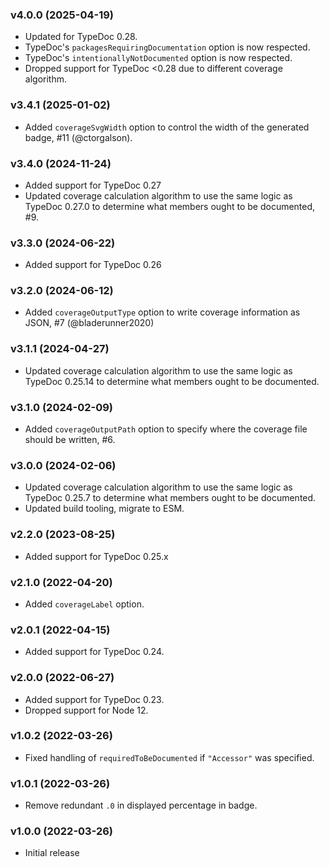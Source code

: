 ### v4.0.0 (2025-04-19)

- Updated for TypeDoc 0.28.
- TypeDoc's `packagesRequiringDocumentation` option is now respected.
- TypeDoc's `intentionallyNotDocumented` option is now respected.
- Dropped support for TypeDoc <0.28 due to different coverage algorithm.

### v3.4.1 (2025-01-02)

- Added `coverageSvgWidth` option to control the width of the generated badge, #11 (@ctorgalson).

### v3.4.0 (2024-11-24)

- Added support for TypeDoc 0.27
- Updated coverage calculation algorithm to use the same logic as TypeDoc 0.27.0 to determine what members ought to be documented, #9.

### v3.3.0 (2024-06-22)

- Added support for TypeDoc 0.26

### v3.2.0 (2024-06-12)

- Added `coverageOutputType` option to write coverage information as JSON, #7 (@bladerunner2020)

### v3.1.1 (2024-04-27)

- Updated coverage calculation algorithm to use the same logic as TypeDoc 0.25.14 to determine what members ought to be documented.

### v3.1.0 (2024-02-09)

- Added `coverageOutputPath` option to specify where the coverage file should be written, #6.

### v3.0.0 (2024-02-06)

- Updated coverage calculation algorithm to use the same logic as TypeDoc 0.25.7 to determine what members ought to be documented.
- Updated build tooling, migrate to ESM.

### v2.2.0 (2023-08-25)

- Added support for TypeDoc 0.25.x

### v2.1.0 (2022-04-20)

- Added `coverageLabel` option.

### v2.0.1 (2022-04-15)

- Added support for TypeDoc 0.24.

### v2.0.0 (2022-06-27)

- Added support for TypeDoc 0.23.
- Dropped support for Node 12.

### v1.0.2 (2022-03-26)

- Fixed handling of `requiredToBeDocumented` if `"Accessor"` was specified.

### v1.0.1 (2022-03-26)

- Remove redundant `.0` in displayed percentage in badge.

### v1.0.0 (2022-03-26)

- Initial release
